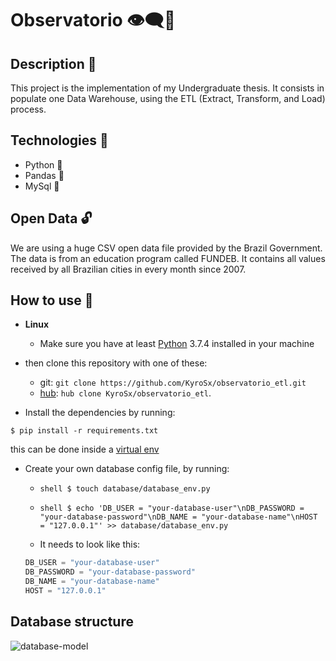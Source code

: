 # Observatorio 👁‍🗨🎲 

## Description 📜

This project is the implementation of my Undergraduate thesis.
It consists in populate one Data Warehouse, using the ETL (Extract, Transform, and Load) process.

## Technologies 🧰
  - Python 🐍
  - Pandas 🐼
  - MySql 🎲

## Open Data 🔓

We are using a huge CSV open data file provided by the Brazil Government. The data is from an education program called FUNDEB. It contains all values received by all Brazilian cities in every month since 2007.

## How to use 🧭

- **Linux**

  - Make sure you have at least [Python](https://www.python.org/) 3.7.4 installed in your machine

 - then clone this repository with one of these:
    - git: `git clone https://github.com/KyroSx/observatorio_etl.git`
    - [hub](https://github.com/github/hub): `hub clone KyroSx/observatorio_etl`. 

  - Install the dependencies by running:
   ```shell
   $ pip install -r requirements.txt
   ```
   this can be done inside a [virtual env](https://virtualenv.pypa.io/en/stable/)

  - Create your own database config file, by running:
    - ```shell $ touch database/database_env.py```
    - ```shell $ echo 'DB_USER = "your-database-user"\nDB_PASSWORD = "your-database-password"\nDB_NAME = "your-database-name"\nHOST = "127.0.0.1"' >> database/database_env.py```
  
    - It needs to look like this: 
    ```python
    DB_USER = "your-database-user"
    DB_PASSWORD = "your-database-password"
    DB_NAME = "your-database-name"
    HOST = "127.0.0.1"
    ```

## Database structure
![database-model](https://user-images.githubusercontent.com/33635656/81863161-238bd180-9541-11ea-914e-d3c9384ccd9b.png)
